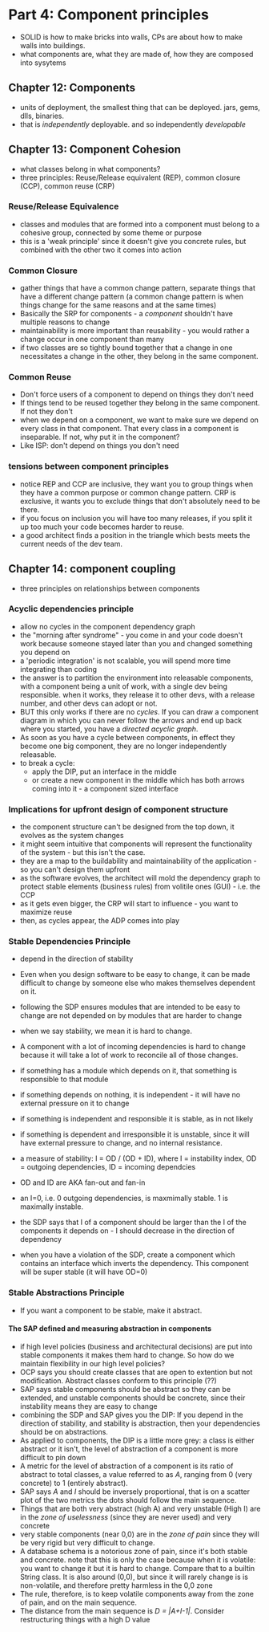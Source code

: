 # Part 4: Component principles

* SOLID is how to make bricks into walls, CPs are about how to make walls into buildings.
* what components are, what they are made of, how they are composed into sysytems

## Chapter 12: Components

* units of deployment, the smallest thing that can be deployed. jars, gems, dlls, binaries.
* that is _independently_ deployable. and so independently _developable_

## Chapter 13: Component Cohesion

* what classes belong in what components?
* three principles: Reuse/Release equivalent (REP), common closure (CCP), common reuse (CRP)

### Reuse/Release Equivalence

* classes and modules that are formed into a component must belong to a cohesive group, connected by some theme or purpose
* this is a 'weak principle' since it doesn't give you concrete rules, but combined with the other two it comes into action

### Common Closure

* gather things that have a common change pattern, separate things that have a different change pattern (a common change pattern is when things change for the same reasons and at the same times)
* Basically the SRP for components - a _component_ shouldn't have multiple reasons to change
* maintainability is more important than reusability - you would rather a change occur in one component than many
* if two classes are so tightly bound together that a change in one necessitates a change in the other, they belong in the same component.

### Common Reuse
* Don't force users of a component to depend on things they don't need
* If things tend to be reused together they belong in the same component. If not they don't
* when we depend on a component, we want to make sure we depend on every class in that component. That every class in a component is inseparable. If not, why put it in the component?
* Like ISP: don't depend on things you don't need

### tensions between component principles

* notice REP and CCP are inclusive, they want you to group things when they have a common purpose or common change pattern. CRP is exclusive, it wants you to exclude things that don't absolutely need to be there.
* if you focus on inclusion you will have too many releases, if you split it up too much your code becomes harder to reuse. 
* a good architect finds a position in the triangle which bests meets the current needs of the dev team.

## Chapter 14: component coupling

* three principles on relationships between components

### Acyclic dependencies principle

* allow no cycles in the component dependency graph
* the "morning after syndrome" - you come in and your code doesn't work because someone stayed later than you and changed something you depend on
* a 'periodic integration' is not scalable, you will spend more time integrating than coding
* the answer is to partition the environment into releasable components, with a component being a unit of work, with a single dev being responsible. when it works, they release it to other devs, with a release number, and other devs can adopt or not.
* BUT this only works if there are no _cycles_. If you can draw a component diagram in which you can never follow the arrows and end up back where you started, you have a _directed acyclic graph_.
* As soon as you have a cycle between components, in effect they become one big component, they are no longer independently releasable. 
* to break a cycle:
	* apply the DIP, put an interface in the middle
	* or create a new component in the middle which has both arrows coming into it - a component sized interface

### Implications for upfront design of component structure

* the component structure can't be designed from the top down, it evolves as the system changes
* it might seem intuitive that components will represent the functionality of the system - but this isn't the case.
* they are a map to the buildability and maintainability of the application - so you can't design them upfront
* as the software evolves, the architect will mold the dependency graph to protect stable elements (business rules) from volitile ones (GUI) - i.e. the CCP
* as it gets even bigger, the CRP will start to influence - you want to maximize reuse
* then, as cycles appear, the ADP comes into play

### Stable Dependencies Principle

* depend in the direction of stability
* Even when you design software to be easy to change, it can be made difficult to change by someone else who makes themselves dependent on it.
* following the SDP ensures modules that are intended to be easy to change are not depended on by modules that are harder to change
* when we say stability, we mean it is hard to change. 
* A component with a lot of incoming dependencies is hard to change because it will take a lot of work to reconcile all of those changes.
* if something has a module which depends on it, that something is responsible to that module
* if something depends on nothing, it is independent - it will have no external pressure on it to change
* if something is independent and responsible it is stable, as in not likely
* if something is dependent and irresponsible it is unstable, since it will have external pressure to change, and no internal resistance.

* a measure of stability: I = OD / (OD + ID), where I = instability index, OD = outgoing dependencies, ID = incoming dependcies
* OD and ID are AKA fan-out and fan-in
* an I=0, i.e. 0 outgoing dependencies, is maxmimally stable. 1 is maximally instable.
* the SDP says that I of a component should be larger than the I of the components it depends on - I should decrease in the direction of dependency

* when you have a violation of the SDP, create a component which contains an interface which inverts the dependency. This component will be super stable (it will have OD=0) 


### Stable Abstractions Principle

* If you want a component to be stable, make it abstract.

#### The SAP defined and measuring abstraction in components
* if high level policies (business and architectural decisions) are put into stable components it makes them hard to change. So how do we maintain flexibility in our high level policies?
* OCP says you should create classes that are open to extention but not modification. Abstract classes conform to this principle (??)
* SAP says stable components should be abstract so they can be extended, and unstable components should be concrete, since their instability means they are easy to change
* combining the SDP and SAP gives you the DIP: If you depend in the direction of stability, and stability is abstraction, then your dependencies should be on abstractions.
* As applied to components, the DIP is a little more grey: a class is either abstract or it isn't, the level of abstraction of a component is more difficult to pin down
* A metric for the level of abstraction of a component is its ratio of abstract to total classes, a value referred to as _A_, ranging from 0 (very concrete) to 1 (entirely abstract).
* SAP says _A_ and _I_ should be inversely proportional, that is on a scatter plot of the two metrics the dots should follow the main sequence. 
* Things that are both very abstract (high A) and very unstable (High I) are in the _zone of uselessness_ (since they are never used) and very concrete
* very stable components (near 0,0) are in the _zone of pain_ since they will be very rigid but very difficult to change. 
* A database schema is a notorious zone of pain, since it's both stable and concrete. note that this is only the case because when it is volatile: you want to change it but it is hard to change. Compare that to a builtin String class. It is also around (0,0), but since it will rarely change is is non-volatile, and therefore pretty harmless in the 0,0 zone
* The rule, therefore, is to keep volatile components away from the zone of pain, and on the main sequence.
* The distance from the main sequence is _D = |A+I-1|_. Consider restructuring things with a high D value

